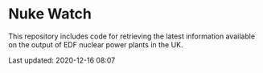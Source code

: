 # Nuke Watch

This repository includes code for retrieving the latest information available on the output of EDF nuclear power plants in the UK.

Last updated: 2020-12-16 08:07